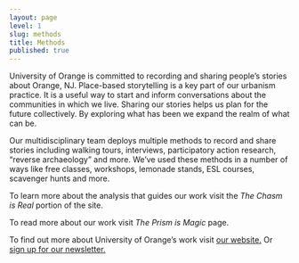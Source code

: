 ```yaml
---
layout: page
level: 1
slug: methods
title: Methods
published: true
---
```


University of Orange is committed to recording and sharing people’s stories about Orange, NJ.  Place-based storytelling is a key part of our urbanism practice. It is a useful way to start and inform conversations about the communities in which we live. Sharing our stories helps us plan for the future collectively.  By exploring what has been we expand the realm of what can be.


Our multidisciplinary team deploys multiple methods to record and share stories including walking tours, interviews, participatory action research, “reverse archaeology” and more. We’ve used these methods in a number of ways like free classes, workshops, lemonade stands, ESL courses, scavenger hunts and more.


To learn more about the analysis that guides our work visit the _The Chasm is Real_ portion of the site.


To read more about our work visit _The Prism is Magic_ page.


To find out more about University of Orange’s work visit [our website.](http://www.universityoforange.org/newsite/) Or [sign up for our newsletter.](http://universityoforange.us10.list-manage.com/subscribe?u=80b878a13ce943d415039dccd&id=5827de607a)
